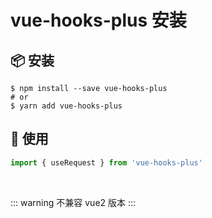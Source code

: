
# vue-hooks-plus 安装

## 📦 安装

```
$ npm install --save vue-hooks-plus
# or
$ yarn add vue-hooks-plus
```

## 🔨 使用

```typescript
import { useRequest } from 'vue-hooks-plus'
```

<br />

::: warning
不兼容 vue2 版本
:::